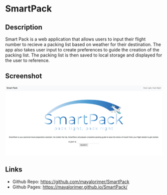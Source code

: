 # SmartPack

## Description
Smart Pack is a web application that allows users to input their flight number to recieve a packing list based on weather for their destination. The app also takes user input to create preferences to guide the creation of the packing list. The packing list is then saved to local storage and displayed for the user to reference. 

## Screenshot

![Image of the deployed application](./assets/photos/deployed.jpg)

## Links
- Github Repo: https://github.com/mayalorimer/SmartPack 
- Github Pages: https://mayalorimer.github.io/SmartPack/